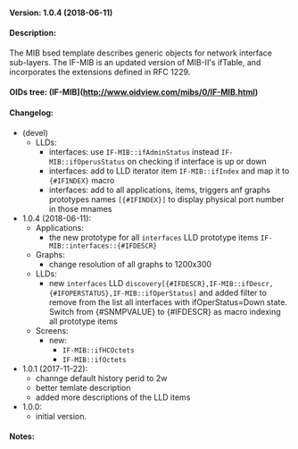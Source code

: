 #### Version: 1.0.4 (2018-06-11)

#### Description:
The MIB bsed template describes generic objects for network interface sub-layers.
The IF-MIB is an updated version of MIB-II's ifTable, and incorporates the extensions defined in RFC 1229.

#### OIDs tree: (IF-MIB](http://www.oidview.com/mibs/0/IF-MIB.html)

#### Changelog:
- (devel)
  - LLDs:
    - interfaces: use ```IF-MIB::ifAdminStatus``` instead ```IF-MIB::ifOperusStatus``` on checking if interface is up or down
    - interfaces: add to LLD iterator item ```IF-MIB::ifIndex``` and map it to ```{#IFINDEX}``` macro
    - interfaces: add to all applications, items, triggers anf graphs prototypes names ```[{#IFINDEX}]``` to display physical port number in those mnames
- 1.0.4 (2018-06-11):
  - Applications:
    - the new prototype for all ```interfaces``` LLD prototype items
      ```IF-MIB::interfaces::{#IFDESCR}```
  - Graphs:
    - change resolution of all graphs to 1200x300
  - LLDs:
    - new ```interfaces``` LLD
      ```discovery[{#IFDESCR},IF-MIB::ifDescr,{#IFOPERSTATUS},IF-MIB::ifOperStatus]```
      and added filter to remove from the list all interfaces with
      ifOperStatus=Down state. Switch from {#SNMPVALUE} to {#IFDESCR} as macro
      indexing all prototype items
  - Screens:
    - new:
      - ```IF-MIB::ifHCOctets```
      - ```IF-MIB::ifOctets```
- 1.0.1 (2017-11-22):
  - channge default history perid to 2w
  - better temlate description
  - added more descriptions of the LLD items
- 1.0.0:
  - initial version.

#### Notes:

